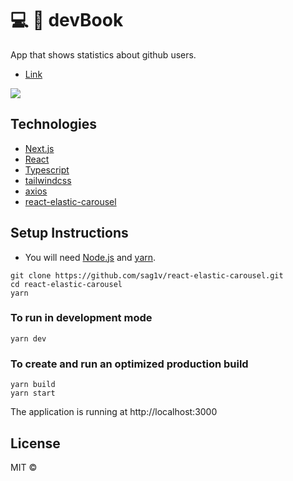 # :computer: :green_book: devBook
App that shows statistics about github users.

- [Link](https://devbook-mu.vercel.app/)

![](/public/devbook.jpg)

## Technologies
- [Next.js](https://github.com/vercel/next.js/)
- [React](https://github.com/facebook/react)
- [Typescript](https://github.com/microsoft/TypeScript)
- [tailwindcss](https://github.com/tailwindlabs/tailwindcss)
- [axios](https://github.com/axios/axios)
- [react-elastic-carousel](https://github.com/sag1v/react-elastic-carousel)

## Setup Instructions
- You will need [Node.js](https://nodejs.org/) and [yarn](https://yarnpkg.com/getting-started/install).

```console
git clone https://github.com/sag1v/react-elastic-carousel.git
cd react-elastic-carousel
yarn
```
### To run in development mode

```console
yarn dev
```
### To create and run an optimized production build

```console
yarn build
yarn start
```

The application is running at http://localhost:3000

## License
MIT ©